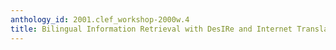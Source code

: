 ```yaml
---
anthology_id: 2001.clef_workshop-2000w.4
title: Bilingual Information Retrieval with DesIRe and Internet Translation Services
---
```

